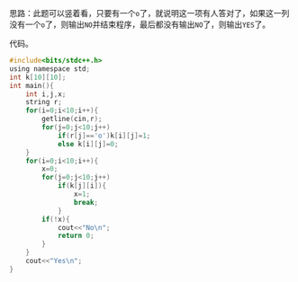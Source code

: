 思路：此题可以竖着看，只要有一个```o```了，就说明这一项有人答对了，如果这一列没有一个```o```了，则输出```NO```并结束程序，最后都没有输出```NO```了，则输出```YES```了。

代码。
```c
#include<bits/stdc++.h>
using namespace std;
int k[10][10];
int main(){
	int i,j,x;
	string r;
	for(i=0;i<10;i++){
		getline(cin,r);
		for(j=0;j<10;j++)
			if(r[j]=='o')k[i][j]=1;
			else k[i][j]=0;
	}
	for(i=0;i<10;i++){
		x=0;
		for(j=0;j<10;j++)
			if(k[j][i]){
				x=1;
				break;
			}
		if(!x){
			cout<<"No\n";
			return 0;
		}
	}
	cout<<"Yes\n";
}
```
